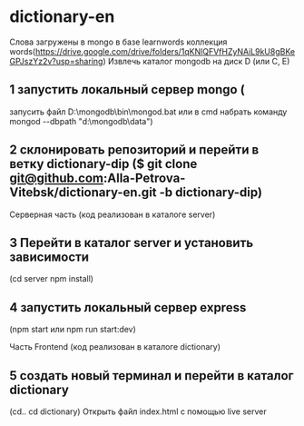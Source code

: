 # dictionary-en

Слова загружены в mongo в базе learnwords коллекция words(https://drive.google.com/drive/folders/1qKNlQFVfHZyNAiL9kU8gBKeGPJszYz2v?usp=sharing)
Извлечь каталог mongodb на диск D (или C, E)


## 1 запустить локальный сервер mongo (
запусить файл D:\mongodb\bin\mongod.bat
или в cmd набрать команду
mongod --dbpath "d:\mongodb\data")

## 2 склонировать репозиторий и перейти в ветку dictionary-dip ($ git clone git@github.com:Alla-Petrova-Vitebsk/dictionary-en.git -b dictionary-dip)

Серверная часть (код реализован в каталоге server)

## 3 Перейти в каталог server и установить зависимости
(cd server
npm install)

## 4 запустить локальный сервер express
(npm start
или npm run start:dev)

Часть Frontend (код реализован в каталоге dictionary)
## 5 создать новый терминал и перейти в каталог  dictionary
(cd..
cd dictionary)
Открыть файл index.html с помощью live  server



